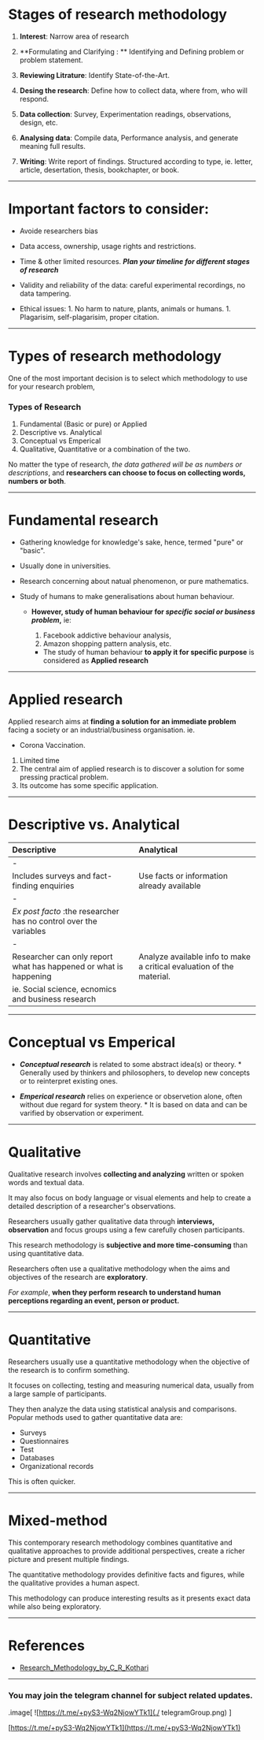# Stages of research methodology

1. **Interest**:  Narrow area of research 

1. **Formulating and Clarifying : ** Identifying and Defining problem or problem statement.

1. **Reviewing Litrature**: Identify State-of-the-Art.

1. **Desing the research**: Define how to collect data, where from, who will respond.

1. **Data collection**: Survey, Experimentation readings, observations, design, etc.

1. **Analysing data**: Compile data, Performance analysis, and generate meaning full results.

1. **Writing**: Write report of findings. Structured according to type, ie. letter, article, desertation, thesis, bookchapter, or book.



---

# Important factors to consider:
* Avoide researchers bias

* Data access, ownership, usage rights and restrictions. 

* Time & other limited resources. ***Plan your timeline for different stages of research***

* Validity and reliability of the data: careful experimental recordings, no data tampering.

* Ethical issues:
      1. No harm to nature, plants, animals or humans.
      1. Plagarisim, self-plagarisim, proper citation.



---

# Types of research methodology

One of the most important decision is to select which methodology to use for your research problem, 
### Types of Research  

1. Fundamental (Basic or pure) or Applied
1. Descriptive vs. Analytical
1. Conceptual vs Emperical
2. Qualitative, Quantitative or a combination of the two. 

No matter the type of research, *the data gathered will be as numbers or descriptions*, and **researchers can choose to focus on collecting words, numbers or both**.



---


# Fundamental research

* Gathering knowledge for knowledge's sake, hence, termed "pure" or "basic".

* Usually done in universities.

* Research concerning about natual phenomenon, or pure mathematics.

* Study of humans to make generalisations about human behaviour.

  * **However, study of human behaviour for *specific social or business problem*,** 
  ie:   
      1. Facebook addictive behaviour analysis, 
      1. Amazon shopping pattern analysis, etc.
    
    * The study of human behaviour **to apply it for specific purpose** is considered as **Applied research**



---

# Applied research

Applied research aims at **finding a solution for an immediate problem** facing a society or an industrial/business organisation. ie.
  * Corona Vaccination.

1. Limited time
1. The central aim of applied research is to discover a solution for some pressing practical problem.
1. Its outcome has some specific application.



---
#   Descriptive vs. Analytical
| Descriptive |  Analytical|
|:---| :---|
| -  | |
|Includes surveys and fact-finding enquiries |Use facts or information already available|
| -  | |
|*Ex post facto* :the researcher has no control over the variables||
| -  | |
| Researcher can only report what has happened or what is happening | Analyze available info to make a critical evaluation of the material. | 
|ie. Social science, ecnomics and business research ||


---
# Conceptual vs Emperical

* ***Conceptual research*** is related to some abstract idea(s) or theory.
      * Generally used by thinkers and philosophers, to develop new concepts or to reinterpret existing ones.

* ***Emperical research*** relies on experience or observetion alone, often without due regard for system theory.
      * It is based on data and can be varified by observation or experiment.


---



# Qualitative

 Qualitative research involves **collecting and analyzing** written or spoken words and textual data. 

 It may also focus on body language or visual elements and help to create a detailed description of a researcher's observations. 

  Researchers usually gather qualitative data through **interviews, observation** and focus groups using a few carefully chosen participants.

   This research methodology is **subjective and more time-consuming** than using quantitative data. 

 Researchers often use a qualitative methodology when the aims and objectives of the research are **exploratory**. 
 
 *For example*, **when they perform research to understand human perceptions regarding an event, person or product.**





---

# Quantitative

Researchers usually use a quantitative methodology when the objective of the research is to confirm something. 

It focuses on collecting, testing and measuring numerical data, usually from a large sample of participants. 

They then analyze the data using statistical analysis and comparisons. Popular methods used to gather quantitative data are:

*   Surveys
*   Questionnaires
*   Test
*   Databases
*   Organizational records
  
This is often quicker. 




---
#  Mixed-method

This contemporary research methodology combines quantitative and qualitative approaches to provide additional perspectives, create a richer picture and present multiple findings. 

The quantitative methodology provides definitive facts and figures, while the qualitative provides a human aspect. 

This methodology can produce interesting results as it presents exact data while also being exploratory.






---

# References

* [Research_Methodology_by_C_R_Kothari](https://www.academia.edu/43821533/Research_Methodology_by_C_R_Kothari)



---
### You may join the telegram channel for subject related updates.
.image[
![https://t.me/+pyS3-Wq2NjowYTk1](./
telegramGroup.png)
]

[https://t.me/+pyS3-Wq2NjowYTk1](https://t.me/+pyS3-Wq2NjowYTk1)



